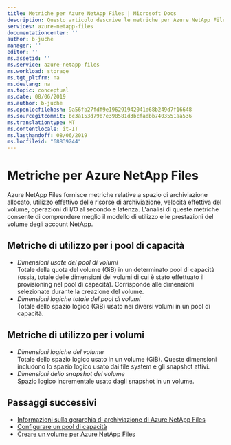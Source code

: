 ```yaml
---
title: Metriche per Azure NetApp Files | Microsoft Docs
description: Questo articolo descrive le metriche per Azure NetApp Files.
services: azure-netapp-files
documentationcenter: ''
author: b-juche
manager: ''
editor: ''
ms.assetid: ''
ms.service: azure-netapp-files
ms.workload: storage
ms.tgt_pltfrm: na
ms.devlang: na
ms.topic: conceptual
ms.date: 08/06/2019
ms.author: b-juche
ms.openlocfilehash: 9a56fb27fdf9e196291942041d68b249d7f16648
ms.sourcegitcommit: bc3a153d79b7e398581d3bcfadbb7403551aa536
ms.translationtype: MT
ms.contentlocale: it-IT
ms.lasthandoff: 08/06/2019
ms.locfileid: "68839244"
---
```

# <a name="metrics-for-azure-netapp-files"></a>Metriche per Azure NetApp Files

Azure NetApp Files fornisce metriche relative a spazio di archiviazione allocato, utilizzo effettivo delle risorse di archiviazione, velocità effettiva del volume, operazioni di I/O al secondo e latenza. L'analisi di queste metriche consente di comprendere meglio il modello di utilizzo e le prestazioni del volume degli account NetApp.  

## <a name="capacity_pools"></a>Metriche di utilizzo per i pool di capacità

<!-- 
- *Volume pool allocated size*  
    This is the size (GiB) of the provisioned capacity pool.  
--> 
- *Dimensioni usate del pool di volumi*  
    Totale della quota del volume (GiB) in un determinato pool di capacità (ossia, totale delle dimensioni dei volumi di cui è stato effettuato il provisioning nel pool di capacità). Corrisponde alle dimensioni selezionate durante la creazione del volume.  
- *Dimensioni logiche totale del pool di volumi*  
    Totale dello spazio logico (GiB) usato nei diversi volumi in un pool di capacità.  
<!-- 
- *Volume pool total snapshot size*  
    This is the total of incremental logical space used by the snapshots.  
-->

## <a name="volumes"></a>Metriche di utilizzo per i volumi

<!-- 
- *Volume allocated size*   
    This is the volume size (quota) provisioned in GiB.  
--> 
- *Dimensioni logiche del volume*   
    Totale dello spazio logico usato in un volume (GiB). Queste dimensioni includono lo spazio logico usato dai file system e gli snapshot attivi.  
- *Dimensioni dello snapshot del volume*   
    Spazio logico incrementale usato dagli snapshot in un volume.  

## <a name="next-steps"></a>Passaggi successivi

* [Informazioni sulla gerarchia di archiviazione di Azure NetApp Files](azure-netapp-files-understand-storage-hierarchy.md)
* [Configurare un pool di capacità](azure-netapp-files-set-up-capacity-pool.md)
* [Creare un volume per Azure NetApp Files](azure-netapp-files-create-volumes.md)
